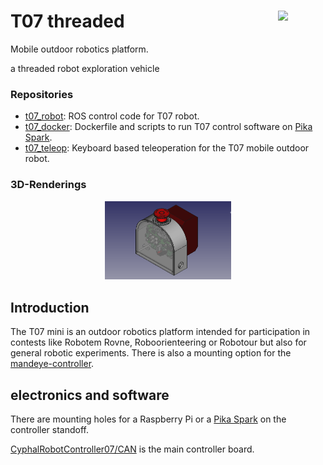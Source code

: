<a href="https://107-systems.org/"><img align="right" src="https://raw.githubusercontent.com/107-systems/.github/main/logo/107-systems.png" width="15%"></a>
T07 threaded
===
Mobile outdoor robotics platform.

a threaded robot exploration vehicle

### Repositories
* [t07_robot](https://github.com/107-systems/t07_robot): ROS control code for T07 robot.
* [t07_docker](https://github.com/107-systems/t07_docker): Dockerfile and scripts to run T07 control software on [Pika Spark](https://pika-spark.io/).
* [t07_teleop](https://github.com/107-systems/t07_teleop): Keyboard based teleoperation for the T07 mobile outdoor robot.

### 3D-Renderings

<p align="center">
   <img src="docs/images/T07_threaded_rendering.png" width="40%">
</p>

## Introduction

The T07 mini is an outdoor robotics platform intended for participation in contests like Robotem Rovne, Roboorienteering or Robotour but also for general robotic experiments. There is also a mounting option for the [mandeye-controller](https://github.com/JanuszBedkowski/mandeye_controller).

## electronics and software

There are mounting holes for a Raspberry Pi or a [Pika Spark](https://docs.pika-spark.io/) on the controller standoff.

[CyphalRobotController07/CAN](https://github.com/generationmake/CyphalRobotController07-CAN) is the main controller board.
